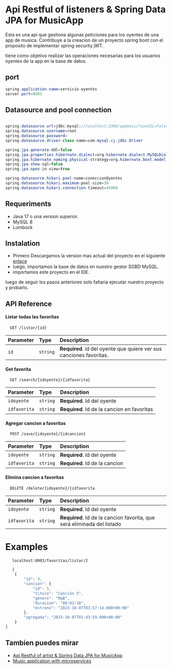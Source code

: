 
# Api Restful of listeners & Spring Data JPA for MusicApp 
Esta es una api que gestiona algunas peticiones para los oyentes de una app de musica.
Contribuye a la creacion de un proyecto spring boot con el proposito de implementar spring security jWT.


tiene como objetivo realizar las operaciones necesarias para los usuarios oyentes de la app en la base de datos.

## port 
```java
spring.application.name=servicio-oyentes
server.port=8003
```

## Datasource and pool connection 
``` java

spring.datasource.url=jdbc:mysql://localhost:3306/appmusic?useSSL=false&serverTimezone=America/Bogota&AllowpublicKeyRetrieval=true
spring.datasource.username=root
spring.datasource.password=
spring.datasource.driver-class-name=com.mysql.cj.jdbc.Driver

spring.jpa.generate-ddl=false
spring.jpa.properties.hibernate.dialect=org.hibernate.dialect.MySQLDialect
spring.jpa.hibernate.naming.physical-strategy=org.hibernate.boot.model.naming.PhysicalNamingStrategyStandardImpl
spring.jpa.show-sql=false
spring.jpa.open-in-view=true

spring.datasource.hikari.pool-name=coneccionOyentes
spring.datasource.hikari.maximum-pool-size=30
spring.datasource.hikari.connection-timeout=45000

```



## Requeriments
- Java 17 o una version superior.
- MySQL 8
- Lombock 


## Instalation

- Primero Descargamos la version mas actual del proyecto en el siguiente [enlace](https://github.com/MateoRodriguez0/appmusic-oyentes/releases/tag/version-1.0)
- luego, importamos la base de datos en nuestro gestor SGBD MySQL.
- importamos este proyecto en el IDE. 

luego de seguir los pasos anteriores solo faltaria ejecutar nuestro proyecto y probarlo.



## API Reference

#### Listar todas las favoritas

```http
  GET /listar/{id}
```

| Parameter | Type     | Description                |
| :-------- | :------- | :------------------------- |
| `id` | `string` | **Required**. id del oyente que quiere ver sus canciones favoritas. |

#### Get favorita

```http
  GET /search/{idoyente}/{idfavorita}
```

| Parameter | Type     | Description                       |
| :-------- | :------- | :-------------------------------- |
| `idoyente`      | `string` | **Required**. Id del oyente|
| `idfavorita`      | `string` | **Required**. Id de la cancion en favoritas |


#### Agregar cancion a favoritas

```http
  POST /save/{idoyente}/{idcancion}
```

| Parameter | Type     | Description                       |
| :-------- | :------- | :-------------------------------- |
| `idoyente`      | `string` | **Required**. Id del oyente|
| `idfavorita`      | `string` | **Required**. Id de la cancion |





#### Elimina cancion a favoritas

```http
  DELETE /delete/{idoyente}/{idfavorita
```

| Parameter | Type     | Description                       |
| :-------- | :------- | :-------------------------------- |
| `idoyente`      | `string` | **Required**. Id del oyente|
| `idfavorita`      | `string` | **Required**. Id de la cancion favorita, que será eliminada del listado|

# Examples 

```http
   localhost:8003/favoritas/listar/2
```

```Javascript
   [
    {
        "id": 4,
        "cancion": {
            "id": 5,
            "titulo": "Canción 5",
            "genero": "R&B",
            "duracion": "00:03:10",
            "estreno": "2023-10-07T03:57:14.000+00:00"
        },
        "agregada": "2023-10-07T01:43:59.000+00:00"
    }
]
```


## Tambien puedes mirar

 - [Api Restful of artist & Spring Data JPA for MusicApp](https://github.com/MateoRodriguez0/api-artistas-jwt)
 - [Music application with microservices](https://github.com/MateoRodriguez0/spring-security-jwt)

